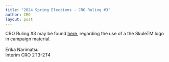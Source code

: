 ```yaml
---
title: "2024 Spring Elections - CRO Ruling #3"
author: CRO
layout: post
---
```


CRO Ruling #3 may be found <a href="https://drive.google.com/file/d/1ah7h0UY5H8AtY0aI3zcPCH27b_Xwoprx/view">here</a>, regarding the use of a the SkuleTM logo in campaign material. <br> <br>Erika Narimatsu<br> Interim CRO 2T3-2T4
